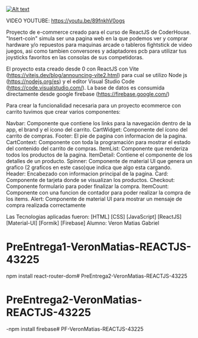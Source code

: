 [![Alt text](https://img.youtube.com/vi/89fnkhV0ogs/0.jpg)](https://www.youtube.com/watch?v=89fnkhV0ogs)

VIDEO YOUTUBE: 
https://youtu.be/89fnkhV0ogs

Proyecto de e-commerce creado para el curso de ReactJS de CoderHouse. "Insert-coin" simula ser una pagina web en la que podemos ver y comprar hardware y/o repuestos para maquinas arcade o tableros fightstick de video juegos, asi como tambien conversores y adaptadores pcb para utilizar tus joysticks favoritos en las consolas de sus competidoras.

El proyecto esta creado desde 0 con ReactJS con Vite (https://vitejs.dev/blog/announcing-vite2.html) para cual se utilizo Node js (https://nodejs.org/es) y el editor Visual Studio Code (https://code.visualstudio.com/). La base de datos es consumida directamente desde google firebase (https://firebase.google.com/)

Para crear la funcionalidad necesaria para un proyecto ecommerce con carrito tuvimos que crear varios componentes:

Navbar: Componente que contiene los links para la navegación dentro de la app, el brand y el ícono del carrito.
CartWidget: Componente del ícono del carrito de compras.
Footer: El pie de pagina con informacion de la pagina.
CartContext: Componente con toda la programación para mostrar el estado del contenido del carrito de compras.
ItemList: Componente que renderiza todos los productos de la pagina.
ItemDetail: Contiene el componente de los detalles de un producto.
Spinner: Componente de material UI que genera un grafico (2 graficos en este caso)que indica que algo esta cargando.
Header: Encabezado con informacion principal de la pagina.
Card: Componente de tarjeta donde se visualizan los productos.
Checkout: Componente formulario para poder finalizar la compra.
ItemCount: Componente con una funcion de contador para poder realizar la compra de los items. 
Alert: Componente de material UI para mostrar un mensaje de compra realizada correctamente

Las Tecnologias aplicadas fueron: 
[HTML]
[CSS]
[JavaScript]
[ReactJS]
[Material-UI]
[Formik]
[Firebase]
Alumno: Veron Matias Gabriel




# PreEntrega1-VeronMatias-REACTJS-43225

npm install react-router-dom# PreEntrega2-VeronMatias-REACTJS-43225
# PreEntrega2-VeronMatias-REACTJS-43225

-npm install firebase# PF-VeronMatias-REACTJS-43225

